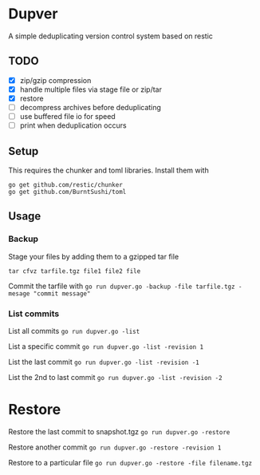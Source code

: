 # Dupver
A simple deduplicating version control system based on restic

## TODO
* [x] zip/gzip compression
* [x] handle multiple files via stage file or zip/tar
* [x] restore
* [ ] decompress archives before deduplicating
* [ ] use buffered file io for speed
* [ ] print when deduplication occurs

## Setup
This requires the chunker and toml libraries. Install them with
```
go get github.com/restic/chunker
go get github.com/BurntSushi/toml
```

## Usage

### Backup
Stage your files by adding them to a gzipped tar file

`tar cfvz tarfile.tgz file1 file2 file`

Commit the tarfile with
`go run dupver.go -backup -file tarfile.tgz -mesage "commit message"`

### List commits
List all commits
`go run dupver.go -list`

List a specific commit
`go run dupver.go -list -revision 1`

List the last commit
`go run dupver.go -list -revision -1`

List the 2nd to last commit
`go run dupver.go -list -revision -2`

# Restore
Restore the last commit to snapshot<n>.tgz
`go run dupver.go -restore`

Restore another commit
`go run dupver.go -restore -revision 1`

Restore to a particular file
`go run dupver.go -restore -file filename.tgz`
